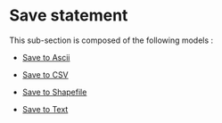 # Save statement

This sub-section is composed of the following models :

* [Save to Ascii](references#SavestatementSave_to_asc)

* [Save to CSV](references#SavestatementSave_to_CSV)

* [Save to Shapefile](references#SavestatementSave_to_shapefile)

* [Save to Text](references#SavestatementSave_to_text)

